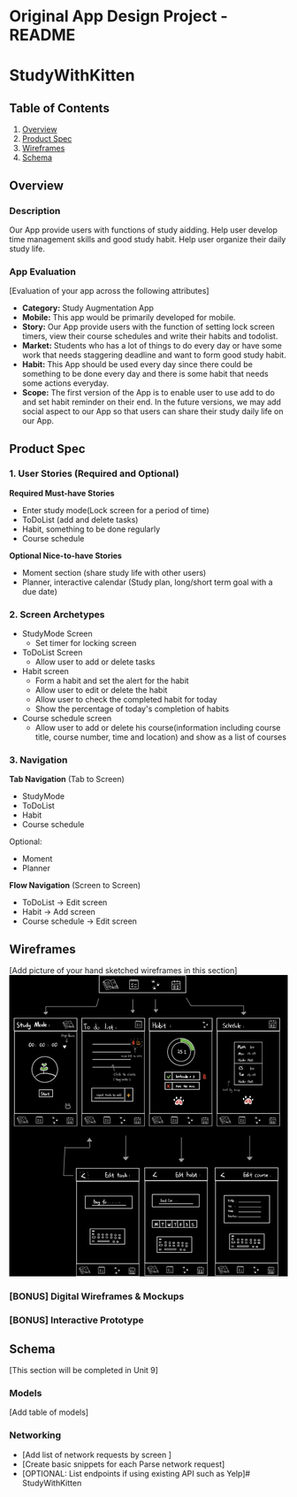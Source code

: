 Original App Design Project - README
===

# StudyWithKitten

## Table of Contents
1. [Overview](#Overview)
1. [Product Spec](#Product-Spec)
1. [Wireframes](#Wireframes)
2. [Schema](#Schema)

## Overview
### Description
Our App provide users with functions of study aidding. Help user develop time management skills and good study habit. Help user organize their daily study life.

### App Evaluation
[Evaluation of your app across the following attributes]
- **Category:** Study Augmentation App
- **Mobile:** This app would be primarily developed for mobile.
- **Story:** Our App provide users with the function of setting lock screen timers, view their course schedules and write their habits and todolist.
- **Market:** Students who has a lot of things to do every day or have some work that needs staggering deadline and want to form good study habit.
- **Habit:** This App should be used every day since there could be something to be done every day and there is some habit that needs some actions everyday.
- **Scope:** The first version of the App is to enable user to use add to do and set habit reminder on their end. In the future versions, we may add social aspect to our App so that users can share their study daily life on our App.

## Product Spec

### 1. User Stories (Required and Optional)

**Required Must-have Stories**

* Enter study mode(Lock screen for a period of time)
* ToDoList (add and delete tasks)
* Habit, something to be done regularly
* Course schedule

**Optional Nice-to-have Stories**

* Moment section (share study life with other users)
* Planner, interactive calendar (Study plan, long/short term goal with a due date)

### 2. Screen Archetypes

* StudyMode Screen
   * Set timer for locking screen
* ToDoList Screen
   * Allow user to add or delete tasks
* Habit screen
   * Form a habit and set the alert for the habit
   * Allow user to edit or delete the habit
   * Allow user to check the completed habit for today
   * Show the percentage of today's completion of habits
* Course schedule screen
   * Allow user to add or delete his course(information including course title, course number, time and location) and show as a list of courses

### 3. Navigation

**Tab Navigation** (Tab to Screen)

* StudyMode
* ToDoList
* Habit
* Course schedule

Optional:

* Moment
* Planner

**Flow Navigation** (Screen to Screen)

* ToDoList -> Edit screen
* Habit -> Add screen
* Course schedule -> Edit screen

## Wireframes
[Add picture of your hand sketched wireframes in this section]
<img src="https://github.com/studywithfly/StudyWithKitten/blob/main/diagram.png" width=600>

### [BONUS] Digital Wireframes & Mockups

### [BONUS] Interactive Prototype

## Schema 
[This section will be completed in Unit 9]
### Models
[Add table of models]
### Networking
- [Add list of network requests by screen ]
- [Create basic snippets for each Parse network request]
- [OPTIONAL: List endpoints if using existing API such as Yelp]# StudyWithKitten
